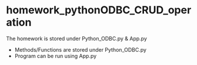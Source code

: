 # homework_pythonODBC_CRUD_operation

The homework is stored under Python_ODBC.py & App.py

- Methods/Functions are stored under Python_ODBC.py
- Program can be run using App.py
